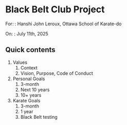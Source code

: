 # Black Belt Club Project

For:
: Hanshi John Leroux, Ottawa School of Karate-do

On:
: July 11th, 2025

<div class="bbc-menu" markdown=1>

## Quick contents

1. Values
   1. Context
   2. Vision, Purpose, Code of Conduct
2. Personal Goals
   1. 3-month
   2. Next 10 years
   3. 10+ years
3. Karate Goals
   1. 3-month
   2. 1 year
   3. Black Belt testing


</div>

<div class="bbc-content" markdown=1>

</div>